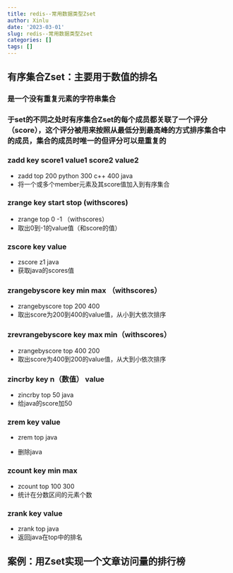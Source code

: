 ```yaml
---
title: redis--常用数据类型Zset
author: Xinlu
date: '2023-03-01'
slug: redis--常用数据类型Zset
categories: []
tags: []
---
```




## 有序集合Zset：主要用于数值的排名

###  是一个没有重复元素的字符串集合

### 于set的不同之处时有序集合Zset的每个成员都关联了一个评分（score），这个评分被用来按照从最低分到最高峰的方式排序集合中的成员，集合的成员时唯一的但评分可以是重复的



### zadd key  score1 value1 score2  value2

- zadd  top  200  python  300  c++  400  java
- 将一个或多个member元素及其score值加入到有序集合



### zrange  key  start stop  (withscores)

- zrange top 0 -1 （withscores）
- 取出0到-1的value值（和score的值）


### zscore key  value
- zscore z1 java
- 获取java的scores值 


### zrangebyscore  key  min   max （withscores）

- zrangebyscore top   200  400
- 取出score为200到400的value值，从小到大依次排序



### zrevrangebyscore  key  max   min（withscores）

- zrangebyscore top   400  200
- 取出score为400到200的value值，从大到小依次排序



### zincrby  key  n（数值） value

- zincrby  top  50  java
- 给java的score加50



### zrem key value

- zrem top java

- 删除java



### zcount  key  min  max

- zcount  top 100  300
- 统计在分数区间的元素个数



### zrank key  value

- zrank top java
- 返回java在top中的排名





## 案例：用Zset实现一个文章访问量的排行榜

